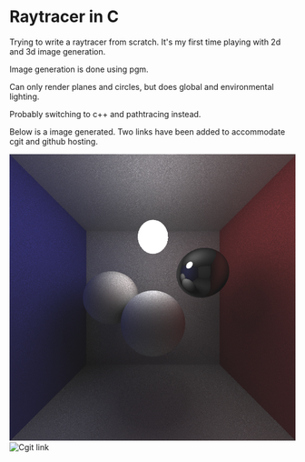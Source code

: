 # Raytracer in C

Trying to write a raytracer from scratch.
It's my first time playing with 2d and 3d image generation.

Image generation is done using pgm.

Can only render planes and circles, but does global and environmental lighting.

Probably switching to c++ and pathtracing instead.

Below is a image generated.
Two links have been added to accommodate cgit and github hosting.

![Github link](https://raw.githubusercontent.com/jbjjbjjbj/raytrace/image/test.png)
![Cgit link](/raytrace/plain/test.png?h=image)
